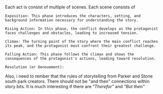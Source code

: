 Each act is consist of multiple of scenes. Each scene consists of 

    Exposition: This phase introduces the characters, setting, and background information necessary for understanding the story.

    Rising Action: In this phase, the conflict develops as the protagonist faces challenges and obstacles, leading to increased tension.

    Climax: The turning point of the story where the main conflict reaches its peak, and the protagonist must confront their greatest challenge.

	Falling Action: This phase follows the climax and shows the consequences of the protagonist's actions, leading toward resolution.
	
	Resolution (or Denouement):

Also, i need to rember that the rules of storytelling from Parker and Stone south park creators.
	There should not be "and then" connections within story bits.
	It is much interesting if there are *"Therefor"* and *"But then"*